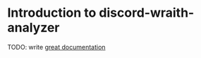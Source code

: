 # Introduction to discord-wraith-analyzer

TODO: write [great documentation](http://jacobian.org/writing/what-to-write/)
